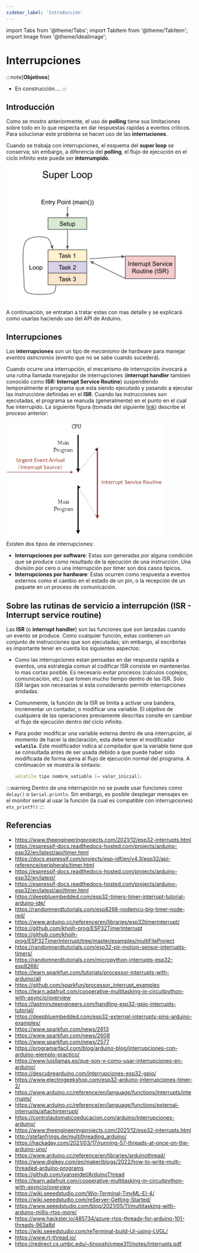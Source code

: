 ```yaml
---
sidebar_label: 'Introducción'
---
```


import Tabs from '@theme/Tabs';
import TabItem from '@theme/TabItem';
import Image from '@theme/IdealImage';

# Interrupciones

:::note[**Objetivos**]
* En construcción....
:::

## Introducción

Como se mostro anteriormente, el uso de **polling** tiene sus limitaciones sobre todo en lo que respecta en dar respuestas rapidas a eventos criticos. Para solucionar este problema se hacen uso de las **interruciones**.

Cuando se trabaja con interrupciones, el esquema del **super loop** se conserva; sin embargo, a diferencia del **polling**, el flujo de ejecución en el ciclo infinito este puede ser **interrumpido**. 

![super_loop_irq](/img/sesiones/percepcion/9/interrupts/super_loop_irq.png)

A continuación, se entratan a tratar estas con mas detalle y se explicará como usarlas haciendo uso del API de Arduino.

## Interrupciones

Las **interrupciones** son un tipo de *mecanismo* de hardware para manejar *eventos asincronos* (evento que no se sabe cuando sucederá). 

Cuando ocurre una interrupción, el mecanismo de interrupción invocará a una rutina llamada manejador de interrupciones (**interrupt handler** tambien conocido como **ISR: Interrupt Service Routine**) suspendiendo temporalmente el programa que esta siendo ejecutado y pasando a ejecutar las instruccióne definidas en el **ISR**. Cuando las instrucciones son ejecutadas, el programa se reanuda (generalmente) en el punto en el cual fue interrupido. La siguiente figura (tomada del siguiente [link](https://www.rt-thread.io/document/site/programming-manual/interrupt/interrupt/)) describe el proceso anterior:

![interrupt_work](/img/sesiones/percepcion/9/interrupts/interrupt_work.png)

Existen dos tipos de interrupciones:
* **Interrupciones por software**:  Estas son generadas por alguna condición que se produce como resultado de la ejecución de una instrucción. Una división por cero o una interrupción por timer son dos casos tipicos.
* **Interrupciones por hardware**: Estas ocurren como respuesta a eventos externos como el cambio en el estado de un pin, o la recepción de un paquete en un proceso de comunicación.

## Sobre las rutinas de servicio a interrupción (ISR - Interrupt service routine)

Las **ISR** (o **interrupt handler**) son las funciones que son lanzadas cuando un evento se produce. Como cualquier función, estas contienen un conjunto de instrucciones que son ejecutadas; sin embargo, al escribirlas es importante tener en cuenta los siguientes aspectos:
* Como las interrupciones estan pensadas en dar respuesta rapida a eventos, una estrategia comun al codificar ISR consiste en mantenerlas lo mas cortas posible. Es necesario evitar procesos (calculos coplejos, comunicación, etc.) que tomen mucho tiempo dentro de las ISR. Solo ISR largas son necesarias si esta consideranto permitir interrupciones anidadas.
* Comunmente, la función de la ISR se limita a activar una bandera, incrementar un contador, o modificar una variable. El objetivo de cualquiera de las operaciones previamente descritas consite en cambiar el flujo de ejecución dentro del ciclo infinito.
* Para poder modificar una variable externa dentro de una interrupción, al momento de hacer la declaración, esta debe tener el modificador **```volatile```**. Este modificador indica al compilador que la variable tiene que se consultada antes de ser usada debido a que puede haber sido modificada de forma ajena al flujo de ejecución normal del programa. A continuacón se muestra la sintaxis:

  ```cpp
  volatile tipo nombre_vatiable [= valor_inicial];
  ```  

:::warning
Dentro de una interrupción no se puede usar funciones como ```delay()``` o ```Serial.println```. Sin embargo, es posible desplegar mensajes en el monitor serial al usar la función (la cual es compatible con interrupciones) ```ets_printf()```
:::

## Referencias

* https://www.theengineeringprojects.com/2021/12/esp32-interrupts.html
* https://espressif-docs.readthedocs-hosted.com/projects/arduino-esp32/en/latest/api/timer.html
* https://docs.espressif.com/projects/esp-idf/en/v4.3/esp32/api-reference/peripherals/timer.html
* https://espressif-docs.readthedocs-hosted.com/projects/arduino-esp32/en/latest/
* https://espressif-docs.readthedocs-hosted.com/projects/arduino-esp32/en/latest/api/timer.html
* https://deepbluembedded.com/esp32-timers-timer-interrupt-tutorial-arduino-ide/
* https://randomnerdtutorials.com/esp8266-nodemcu-big-timer-node-red/
* https://www.arduino.cc/reference/en/libraries/esp32timerinterrupt/
* https://github.com/khoih-prog/ESP32TimerInterrupt
* https://github.com/khoih-prog/ESP32TimerInterrupt/tree/master/examples/multiFileProject
* https://randomnerdtutorials.com/esp32-pir-motion-sensor-interrupts-timers/
* https://randomnerdtutorials.com/micropython-interrupts-esp32-esp8266/
* https://learn.sparkfun.com/tutorials/processor-interrupts-with-arduino/all
* https://github.com/sparkfun/processor_interrupt_examples
* https://learn.adafruit.com/cooperative-multitasking-in-circuitpython-with-asyncio/overview
* https://lastminuteengineers.com/handling-esp32-gpio-interrupts-tutorial/
* https://deepbluembedded.com/esp32-external-interrupts-pins-arduino-examples/
* https://www.sparkfun.com/news/2613
* https://www.sparkfun.com/news/2608
* https://www.sparkfun.com/news/2577
* https://programarfacil.com/blog/arduino-blog/interrupciones-con-arduino-ejemplo-practico/
* https://www.luisllamas.es/que-son-y-como-usar-interrupciones-en-arduino/
* https://descubrearduino.com/interrupciones-esp32-gpio/
* https://www.electrogeekshop.com/esp32-arduino-interrupciones-timer-2/
* https://www.arduino.cc/reference/en/language/functions/interrupts/interrupts/
* https://www.arduino.cc/reference/en/language/functions/external-interrupts/attachinterrupt/
* https://controlautomaticoeducacion.com/arduino/interrupciones-arduino/
* https://www.theengineeringprojects.com/2021/12/esp32-interrupts.html
* http://stefanfrings.de/multithreading_arduino/
* https://hackaday.com/2021/03/17/running-57-threads-at-once-on-the-arduino-uno/
* https://www.arduino.cc/reference/en/libraries/arduinothread/
* https://www.digikey.com/en/maker/blogs/2022/how-to-write-multi-threaded-arduino-programs
* https://github.com/ivanseidel/ArduinoThread
* https://learn.adafruit.com/cooperative-multitasking-in-circuitpython-with-asyncio/overview
* https://wiki.seeedstudio.com/Wio-Terminal-TinyML-EI-4/
* https://wiki.seeedstudio.com/reServer-Getting-Started/
* https://www.seeedstudio.com/blog/2021/05/11/multitasking-with-arduino-millis-rtos-more/
* https://www.hackster.io/485734/azure-rtos-threadx-for-arduino-101-threads-963a8d
* https://wiki.seeedstudio.com/reTerminal-build-UI-using-LVGL/
* https://www.rt-thread.io/
* https://redirect.cs.umbc.edu/~tinoosh/cmpe311/notes/Interrupts.pdf